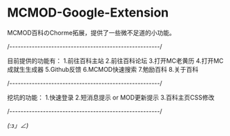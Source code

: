 # MCMOD-Google-Extension
MCMOD百科のChorme拓展，提供了一些微不足道的小功能。

/*------------------------------------------------------*/

目前提供的功能有：
1.前往百科主站
2.前往百科论坛
3.打开MC老黄历
4.打开MC成就生生成器
5.Github反馈
6.MCMOD快速搜索
7.勉励百科
8.关于百科

/*------------------------------------------------------*/

挖坑的功能：
1.快速登录
2.短消息提示 or MOD更新提示
3.百科主页CSS修改

/*------------------------------------------------------*/

_(:з」∠)_
